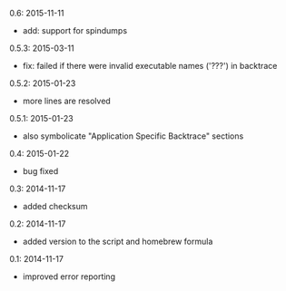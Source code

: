 0.6: 2015-11-11
- add: support for spindumps

0.5.3: 2015-03-11
- fix: failed if there were invalid executable names ('???') in backtrace

0.5.2: 2015-01-23
- more lines are resolved

0.5.1: 2015-01-23
- also symbolicate "Application Specific Backtrace" sections

0.4: 2015-01-22
- bug fixed

0.3: 2014-11-17
- added checksum

0.2: 2014-11-17
- added version to the script and homebrew formula

0.1: 2014-11-17
- improved error reporting

